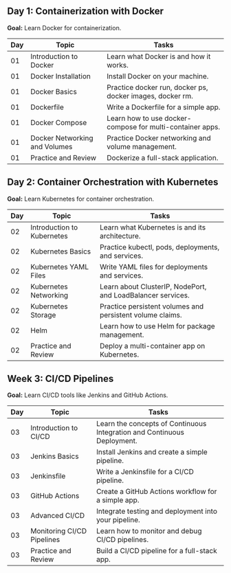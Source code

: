 ## Day 1: Containerization with Docker
**Goal:** Learn Docker for containerization.

| Day | Topic                     | Tasks                                               |
|-----|---------------------------|-----------------------------------------------------|
| 01  | Introduction to Docker     | Learn what Docker is and how it works. |
| 01  | Docker Installation        | Install Docker on your machine. |
| 01  | Docker Basics              | Practice docker run, docker ps, docker images, docker rm. |
| 01  | Dockerfile                 | Write a Dockerfile for a simple app. |
| 01  | Docker Compose             | Learn how to use docker-compose for multi-container apps. |
| 01  | Docker Networking and Volumes | Practice Docker networking and volume management. |
| 01  | Practice and Review        | Dockerize a full-stack application. |

## Day 2: Container Orchestration with Kubernetes
**Goal:** Learn Kubernetes for container orchestration.

| Day | Topic                     | Tasks                                               |
|-----|---------------------------|-----------------------------------------------------|
| 02  | Introduction to Kubernetes | Learn what Kubernetes is and its architecture. |
| 02  | Kubernetes Basics          | Practice kubectl, pods, deployments, and services. |
| 02  | Kubernetes YAML Files      | Write YAML files for deployments and services. |
| 02  | Kubernetes Networking      | Learn about ClusterIP, NodePort, and LoadBalancer services. |
| 02  | Kubernetes Storage         | Practice persistent volumes and persistent volume claims. |
| 02  | Helm                      | Learn how to use Helm for package management. |
| 02  | Practice and Review        | Deploy a multi-container app on Kubernetes. |

## Week 3: CI/CD Pipelines
**Goal:** Learn CI/CD tools like Jenkins and GitHub Actions.

| Day | Topic                     | Tasks                                               |
|-----|---------------------------|-----------------------------------------------------|
| 03  | Introduction to CI/CD      | Learn the concepts of Continuous Integration and Continuous Deployment. |
| 03  | Jenkins Basics             | Install Jenkins and create a simple pipeline. |
| 03  | Jenkinsfile                | Write a Jenkinsfile for a CI/CD pipeline. |
| 03  | GitHub Actions             | Create a GitHub Actions workflow for a simple app. |
| 03  | Advanced CI/CD             | Integrate testing and deployment into your pipeline. |
| 03  | Monitoring CI/CD Pipelines | Learn how to monitor and debug CI/CD pipelines. |
| 03  | Practice and Review        | Build a CI/CD pipeline for a full-stack app. |
